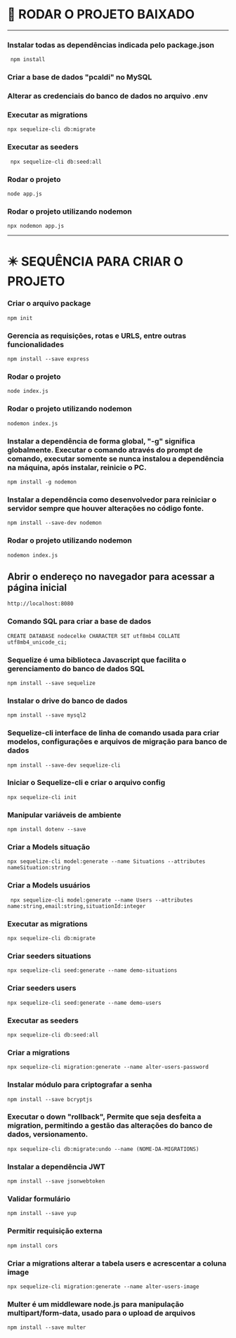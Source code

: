 # 🎡 RODAR O PROJETO BAIXADO
---
### Instalar todas as dependências indicada pelo package.json
```
 npm install
```

### Criar a base de dados "pcaldi" no MySQL
### Alterar as credenciais do banco de dados no arquivo .env

### Executar as migrations
```
npx sequelize-cli db:migrate
 ```

### Executar as seeders

```
 npx sequelize-cli db:seed:all
```


### Rodar o projeto
```
node app.js
  ```

### Rodar o projeto utilizando nodemon
```
npx nodemon app.js
 ```
---
# ✴️ SEQUÊNCIA PARA CRIAR O PROJETO
### Criar o arquivo package
```
npm init
```
### Gerencia as requisições, rotas e URLS, entre outras funcionalidades
```
npm install --save express
```

### Rodar o projeto
```
node index.js
```

### Rodar o projeto utilizando nodemon
```
nodemon index.js
```

### Instalar a dependência de forma global, "-g" significa globalmente. Executar o comando através do prompt de comando, executar somente se nunca instalou a dependência na máquina, após instalar, reinicie o PC.

```
npm install -g nodemon
```
### Instalar a dependência como desenvolvedor para reiniciar o servidor sempre que houver alterações no código fonte.
```
npm install --save-dev nodemon
```

### Rodar o projeto utilizando nodemon
```
nodemon index.js
```

## Abrir o endereço no navegador para acessar a página inicial
```
http://localhost:8080
 ```


### Comando SQL para criar a base de dados
```
CREATE DATABASE nodecelke CHARACTER SET utf8mb4 COLLATE utf8mb4_unicode_ci;
```

### Sequelize é uma biblioteca Javascript que facilita o gerenciamento do banco de dados SQL
```
npm install --save sequelize
```

### Instalar o drive do banco de dados
```
npm install --save mysql2
```

### Sequelize-cli interface de linha de comando usada para criar modelos, configurações e arquivos de migração para banco de dados
```
npm install --save-dev sequelize-cli
```

### Iniciar o Sequelize-cli e criar o arquivo config
```
npx sequelize-cli init
 ```

### Manipular variáveis de ambiente
```
npm install dotenv --save
 ```

### Criar a Models situação
```
npx sequelize-cli model:generate --name Situations --attributes nameSituation:string
```

### Criar a Models usuários
```
 npx sequelize-cli model:generate --name Users --attributes name:string,email:string,situationId:integer
```

### Executar as migrations
```
npx sequelize-cli db:migrate
```

### Criar seeders situations
```
npx sequelize-cli seed:generate --name demo-situations
 ```

### Criar seeders users
```
npx sequelize-cli seed:generate --name demo-users
```

### Executar as seeders
```
npx sequelize-cli db:seed:all
```

### Criar a migrations
```
npx sequelize-cli migration:generate --name alter-users-password
```

### Instalar módulo para criptografar a senha
```
npm install --save bcryptjs
 ```

### Executar o down "rollback", Permite que seja desfeita a migration, permitindo a gestão das alterações do banco de dados, versionamento.
```
npx sequelize-cli db:migrate:undo --name (NOME-DA-MIGRATIONS)
```

### Instalar a dependência JWT
```
npm install --save jsonwebtoken
```

### Validar formulário
```
npm install --save yup
```

### Permitir requisição externa
```
npm install cors
```

### Criar a migrations alterar a tabela users e acrescentar a coluna image
```
npx sequelize-cli migration:generate --name alter-users-image
```
### Multer é um middleware node.js para manipulação multipart/form-data, usado para o upload de arquivos
```
npm install --save multer
```
